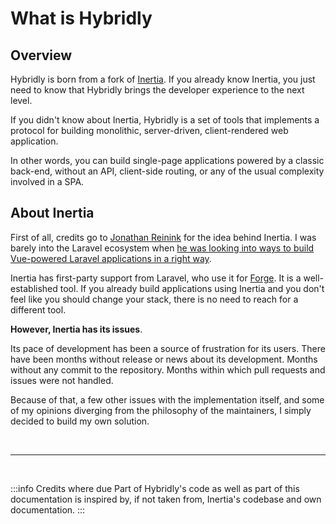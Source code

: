 # What is Hybridly

## Overview

Hybridly is born from a fork of [Inertia](https://inertiajs.com). If you already know Inertia, you just need to know that Hybridly brings the developer experience to the next level.

If you didn't know about Inertia, Hybridly is a set of tools that implements a protocol for building monolithic, server-driven, client-rendered web application.

In other words, you can build single-page applications powered by a classic back-end, without an API, client-side routing, or any of the usual complexity involved in a SPA.

## About Inertia

First of all, credits go to [Jonathan Reinink](https://reinink.ca) for the idea behind Inertia. I was barely into the Laravel ecosystem when [he was looking into ways to build Vue-powered Laravel applications in a right way](https://reinink.ca/articles/server-side-apps-with-client-side-rendering).

Inertia has first-party support from Laravel, who use it for [Forge](https://forge.laravel.com). It is a well-established tool. If you already build applications using Inertia and you don't feel like you should change your stack, there is no need to reach for a different tool.

**However, Inertia has its issues**.

Its pace of development has been a source of frustration for its users. There have been months without release or news about its development. Months without any commit to the repository. Months within which pull requests and issues were not handled.

Because of that, a few other issues with the implementation itself, and some of my opinions diverging from the philosophy of the maintainers, I simply decided to build my own solution.

&nbsp;

---

&nbsp;

:::info Credits where due
Part of Hybridly's code as well as part of this documentation is inspired by, if not taken from, Inertia's codebase and own documentation.
:::
